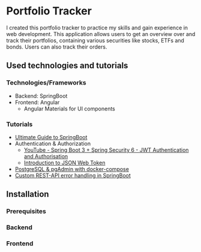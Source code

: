 # Portfolio Tracker

I created this portfolio tracker to practice my skills and gain experience in web development. This application allows users to get an overview over and track their portfolios, containing various securities like stocks, ETFs and bonds. Users can also track their orders.

## Used technologies and tutorials

### Technologies/Frameworks

- Backend: SpringBoot
- Frontend: Angular
  - Angular Materials for UI components

### Tutorials

- [Ultimate Guide to SpringBoot](https://youtu.be/Nv2DERaMx-4?si=FHX_haHS5XoMwo3i)
- Authentication & Authorization
  - [YouTube - Spring Boot 3 + Spring Security 6 - JWT Authentication and Authorisation](https://youtu.be/KxqlJblhzfI?si=YSVfZ83SKAer4AqD) 
  - [Introduction to JSON Web Token](https://jwt.io/introduction)
- [PostgreSQL & pgAdmin with docker-compose](https://github.com/khezen/compose-postgres/tree/master)
- [Custom REST-API error handling in SpringBoot](https://www.toptal.com/java/spring-boot-rest-api-error-handling)

## Installation

### Prerequisites

### Backend

### Frontend
